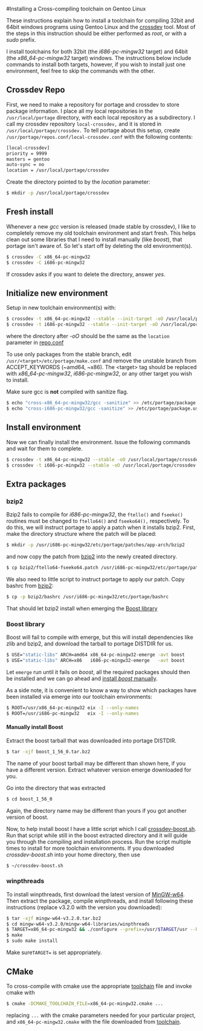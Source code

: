 #Installing a Cross-compiling toolchain on Gentoo Linux

These instructions explain how to install a toolchain for compiling 32bit
and 64bit windows programs using Gentoo Linux and the
[crossdev](https://packages.gentoo.org/package/sys-devel/crossdev) tool.
Most of the steps in this instruction should be either performed as _root_,
or with a _sudo_ prefix.

I install toolchains for both 32bit (the *i686-pc-mingw32* target) and 64bit
(the *x86_64-pc-mingw32* target) windows. The instructions below include
commands to install both targets, however, if you wish to install just one
environment, feel free to skip the commands with the other.


## Crossdev Repo

First, we need to make a repository for portage and crossdev to store
package information. I place all my local repositories in the
`/usr/local/portage` directory, with each local repository as a
subdirectory. I call my crossdev repository `local-crossdev,` and it is
stored in `/usr/local/portage/crossdev.` To tell portage about this setup,
create `/usr/portage/repos.conf/local-crossdev.conf` with the following
contents:
```bash
[local-crossdev]
priority = 9999
masters = gentoo
auto-sync = no
location = /usr/local/portage/crossdev
```
Create the directory pointed to by the *location* parameter:
```bash
$ mkdir -p /usr/local/portage/crossdev
```

## Fresh install

Whenever a new _gcc_ version is released (made stable by crossdev), I like
to completely remove my old toolchain environment and start fresh. This
helps clean out some libraries that I need to install manually (like
_boost_), that portage isn't aware of. So let's start off by deleting the
old environment(s).

```bash
$ crossdev -C x86_64-pc-mingw32
$ crossdev -C i686-pc-mingw32
```
If crossdev asks if you want to delete the directory, answer _yes_.

## Initialize new environment

Setup in new toolchain environment(s) with:
```bash
$ crossdev -t x86_64-pc-mingw32 --stable --init-target -oO /usr/local/portage/crossdev
$ crossdev -t i686-pc-mingw32 --stable --init-target -oO /usr/local/portage/crossdev
```
where the directory after *-oO* should be the same as the `location`
parameter in [repo.conf](#crossdev-repo)

To use only packages from the stable branch, edit
`/usr/<target>/etc/portage/make.conf` and remove the unstable branch from
ACCEPT_KEYWORDS (~amd64, ~x86). The \<target\> tag should be replaced with
*x86_64-pc-mingw32*, *i686-pc-mingw32*, or any other target you wish to
install.

Make sure gcc is **not** compiled with sanitize flag.

```bash
$ echo "cross-x86_64-pc-mingw32/gcc -sanitize" >> /etc/portage/package.use/crossdev
$ echo "cross-i686-pc-mingw32/gcc -sanitize" >> /etc/portage/package.use/crossdev
```

## Install environment

Now we can finally install the environment. Issue the following commands and
wait for them to complete.
```bash
$ crossdev -t x86_64-pc-mingw32 --stable -oO /usr/local/portage/crossdev
$ crossdev -t i686-pc-mingw32 --stable -oO /usr/local/portage/crossdev
```

## Extra packages

### bzip2

Bzip2 fails to compile for _i686-pc-mingw32_, the `ftello()` and `fseeko()`
routines must be changed to `ftello64()` and `fseeko64(),` respectively. To
do this, we will instruct portage to apply a patch when it installs bzip2.
First, make the directory structure where the patch will be placed:
```bash
$ mkdir -p /usr/i686-pc-mingw32/etc/portage/patches/app-arch/bzip2
```
and now copy the patch from [bzip2](bzip2/) into the newly created
directory.
```bash
$ cp bzip2/ftello64-fseeko64.patch /usr/i686-pc-mingw32/etc/portage/patches/app-arch/bzip2/
```

We also need to little script to instruct portage to apply our patch. Copy
bashrc from [bzip2](bzip2/):
```bash
$ cp -p bzip2/bashrc /usr/i686-pc-mingw32/etc/portage/bashrc
```
That should let bzip2 install when emerging the [Boost library](#boost-library)

### Boost library

Boost will fail to compile with emerge, but this will
install dependencies like zlib and bzip2, and download the tarball to
portage DISTDIR for us.
```bash
$ USE="static-libs" ARCH=amd64 x86_64-pc-mingw32-emerge -avt boost
$ USE="static-libs" ARCH=x86   i686-pc-mingw32-emerge   -avt boost
```
Let `emerge` run until it fails on _boost_, all the required packages should
then be installed and we can go ahead and [install _boost_
manually](#manually-install-boost).

As a side note, it is convenient to know a way to show which packages have
been installed via emerge into our toolchain environments:

```bash
$ ROOT=/usr/x86_64-pc-mingw32 eix -I --only-names
$ ROOT=/usr/i686-pc-mingw32   eix -I --only-names
```
#### Manually install Boost
Extract the boost tarball that was downloaded into portage DISTDIR.
```bash
$ tar -xjf boost_1_56_0.tar.bz2
```
The name of your boost tarball may be different than shown here, if you have
a different version. Extract whatever version emerge downloaded for you.

Go into the directory that was extracted
```bash
$ cd boost_1_56_0
```
Again, the directory name may be different than yours if you got another
version of boost.

Now, to help install boost I have a little script which I call
[crossdev-boost.sh](crossdev-boost.sh). Run that script while still in the
boost extracted directory and it will guide you through the compiling and
installation process. Run the script multiple times to install for more
toolchain environments. If you downloaded _crossdev-boost.sh_ into your home
directory, then use
```bash
$ ~/crossdev-boost.sh
```

### winpthreads

To install winpthreads, first download the latest version of
[MinGW-w64](http://sourceforge.net/projects/mingw-w64/files/mingw-w64/mingw-w64-release).
Then extract the package, compile winpthreads, and install following these
instructions (replace v3.2.0 with the version you downloaded):

```bash
$ tar -xjf mingw-w64-v3.2.0.tar.bz2
$ cd mingw-w64-v3.2.0/mingw-w64-libraries/winpthreads
$ TARGET=x86_64-pc-mingw32 && ./configure --prefix=/usr/$TARGET/usr --host=$TARGET --target=$TARGET --enable-static --disable-shared
$ make
$ sudo make install
```
Make sure`TARGET=` is set appropriately.

## CMake

To cross-compile with cmake use the appropriate [toolchain](cmake/) file and
invoke cmake with
```bash
$ cmake -DCMAKE_TOOLCHAIN_FILE=x86_64-pc-mingw32.cmake ...
```
replacing `...` with the cmake parameters needed for your particular project,
and `x86_64-pc-mingw32.cmake` with the file downloaded from
[toolchain](cmake/).


